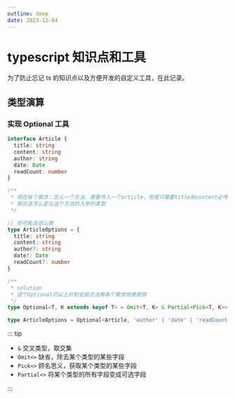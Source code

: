```yaml
---
outline: deep
date: 2023-12-04
---
```


# typescript 知识点和工具

为了防止忘记 ts 的知识点以及方便开发的自定义工具，在此记录。

## 类型演算

### 实现 Optional 工具

```ts
interface Article {
  title: string
  content: string
  author: string
  date: Date
  readCount: number
}

/**
 * 现在有个需求：定义一个方法，需要传入一个article，但是只需要title和content必传
 * 那应该怎么定义这个方法的入参的类型
 */

// 你可能会这么做
type ArticleOptions = {
  title: string
  content: string
  author?: string
  date?: Date
  readCount?: number
}

/**
 * solution
 * 这个Optional可以上升到全局方法再各个需求场景使用
 */
type Optional<T, K extends keyof T> = Omit<T, K> & Partial<Pick<T, K>>

type ArticleOptions = Optional<Article, 'author' | 'date' | 'readCount'>
```

::: tip

- `&` 交叉类型，取交集
- `Omit<>` 缺省，除去某个类型的某些字段
- `Pick<>` 顾名思义，获取某个类型的某些字段
- `Partial<>` 将某个类型的所有字段变成可选字段

:::
